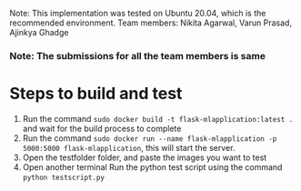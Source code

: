 Note: This implementation was tested on Ubuntu 20.04, which is the recommended environment.
Team members: Nikita Agarwal, Varun Prasad, Ajinkya Ghadge

### Note: The submissions for all the team members is same


# Steps to build and test
1. Run the command ```sudo docker build -t flask-mlapplication:latest .``` and wait for the build process to complete
2. Run the command ```sudo docker run --name flask-mlapplication -p 5000:5000 flask-mlapplication```, this will start the server.
3. Open the testfolder folder, and paste the images you want to test
4. Open another terminal Run the python test script using the command ```python testscript.py```